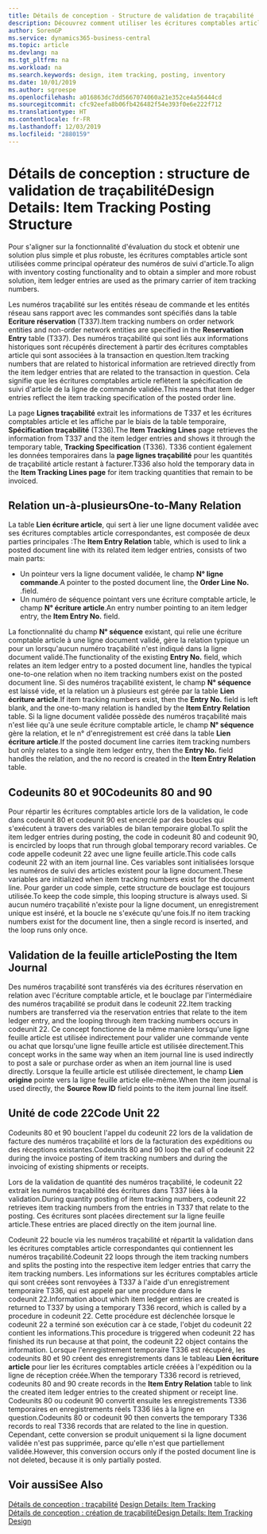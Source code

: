 ```yaml
---
title: Détails de conception - Structure de validation de traçabilité | Microsoft Docs
description: Découvrez comment utiliser les écritures comptables article comme principal opérateur des numéros traçabilité.
author: SorenGP
ms.service: dynamics365-business-central
ms.topic: article
ms.devlang: na
ms.tgt_pltfrm: na
ms.workload: na
ms.search.keywords: design, item tracking, posting, inventory
ms.date: 10/01/2019
ms.author: sgroespe
ms.openlocfilehash: a016863dc7dd5667074060a21e352ce4a56444cd
ms.sourcegitcommit: cfc92eefa8b06fb426482f54e393f0e6e222f712
ms.translationtype: HT
ms.contentlocale: fr-FR
ms.lasthandoff: 12/03/2019
ms.locfileid: "2880159"
---
```

# <a name="design-details-item-tracking-posting-structure"></a><span data-ttu-id="4167a-103">Détails de conception : structure de validation de traçabilité</span><span class="sxs-lookup"><span data-stu-id="4167a-103">Design Details: Item Tracking Posting Structure</span></span>
<span data-ttu-id="4167a-104">Pour s'aligner sur la fonctionnalité d'évaluation du stock et obtenir une solution plus simple et plus robuste, les écritures comptables article sont utilisées comme principal opérateur des numéros de suivi d'article.</span><span class="sxs-lookup"><span data-stu-id="4167a-104">To align with inventory costing functionality and to obtain a simpler and more robust solution, item ledger entries are used as the primary carrier of item tracking numbers.</span></span>  
  
<span data-ttu-id="4167a-105">Les numéros traçabilité sur les entités réseau de commande et les entités réseau sans rapport avec les commandes sont spécifiés dans la table **Ecriture réservation** (T337).</span><span class="sxs-lookup"><span data-stu-id="4167a-105">Item tracking numbers on order network entities and non-order network entities are specified in the **Reservation Entry** table (T337).</span></span> <span data-ttu-id="4167a-106">Des numéros traçabilité qui sont liés aux informations historiques sont récupérés directement à partir des écritures comptables article qui sont associées à la transaction en question.</span><span class="sxs-lookup"><span data-stu-id="4167a-106">Item tracking numbers that are related to historical information are retrieved directly from the item ledger entries that are related to the transaction in question.</span></span> <span data-ttu-id="4167a-107">Cela signifie que les écritures comptables article reflètent la spécification de suivi d'article de la ligne de commande validée.</span><span class="sxs-lookup"><span data-stu-id="4167a-107">This means that item ledger entries reflect the item tracking specification of the posted order line.</span></span>  
  
<span data-ttu-id="4167a-108">La page **Lignes traçabilité** extrait les informations de T337 et les écritures comptables article et les affiche par le biais de la table temporaire, **Spécification traçabilité** (T336).</span><span class="sxs-lookup"><span data-stu-id="4167a-108">The **Item Tracking Lines** page retrieves the information from T337 and the item ledger entries and shows it through the temporary table, **Tracking Specification** (T336).</span></span> <span data-ttu-id="4167a-109">T336 contient également les données temporaires dans la **page lignes traçabilité** pour les quantités de traçabilité article restant à facturer.</span><span class="sxs-lookup"><span data-stu-id="4167a-109">T336 also hold the temporary data in the **Item Tracking Lines page** for item tracking quantities that remain to be invoiced.</span></span>  
  
## <a name="one-to-many-relation"></a><span data-ttu-id="4167a-110">Relation un-à-plusieurs</span><span class="sxs-lookup"><span data-stu-id="4167a-110">One-to-Many Relation</span></span>  
<span data-ttu-id="4167a-111">La table **Lien écriture article**, qui sert à lier une ligne document validée avec ses écritures comptables article correspondantes, est composée de deux parties principales :</span><span class="sxs-lookup"><span data-stu-id="4167a-111">The **Item Entry Relation** table, which is used to link a posted document line with its related item ledger entries, consists of two main parts:</span></span>  
  
* <span data-ttu-id="4167a-112">Un pointeur vers la ligne document validée, le champ **N° ligne commande**.</span><span class="sxs-lookup"><span data-stu-id="4167a-112">A pointer to the posted document line, the **Order Line No.**</span></span> <span data-ttu-id="4167a-113">.</span><span class="sxs-lookup"><span data-stu-id="4167a-113">field.</span></span>  
* <span data-ttu-id="4167a-114">Un numéro de séquence pointant vers une écriture comptable article, le champ **N° écriture article**.</span><span class="sxs-lookup"><span data-stu-id="4167a-114">An entry number pointing to an item ledger entry, the **Item Entry No.** field.</span></span>  
  
<span data-ttu-id="4167a-115">La fonctionnalité du champ **N° séquence** existant, qui relie une écriture comptable article à une ligne document validé, gère la relation typique un pour un lorsqu'aucun numéro traçabilité n'est indiqué dans la ligne document validé.</span><span class="sxs-lookup"><span data-stu-id="4167a-115">The functionality of the existing **Entry No.** field, which relates an item ledger entry to a posted document line, handles the typical one-to-one relation when no item tracking numbers exist on the posted document line.</span></span> <span data-ttu-id="4167a-116">Si des numéros traçabilité existent, le champ **N° séquence** est laissé vide, et la relation un à plusieurs est gérée par la table **Lien écriture article**.</span><span class="sxs-lookup"><span data-stu-id="4167a-116">If item tracking numbers exist, then the **Entry No.** field is left blank, and the one-to-many relation is handled by the **Item Entry Relation** table.</span></span> <span data-ttu-id="4167a-117">Si la ligne document validée possède des numéros traçabilité mais n'est liée qu'à une seule écriture comptable article, le champ **N° séquence** gère la relation, et le n° d'enregistrement est créé dans la table **Lien écriture article**.</span><span class="sxs-lookup"><span data-stu-id="4167a-117">If the posted document line carries item tracking numbers but only relates to a single item ledger entry, then the **Entry No.** field handles the relation, and the no record is created in the **Item Entry Relation** table.</span></span>  
  
## <a name="codeunits-80-and-90"></a><span data-ttu-id="4167a-118">Codeunits 80 et 90</span><span class="sxs-lookup"><span data-stu-id="4167a-118">Codeunits 80 and 90</span></span>  
<span data-ttu-id="4167a-119">Pour répartir les écritures comptables article lors de la validation, le code dans codeunit 80 et codeunit 90 est encerclé par des boucles qui s'exécutent à travers des variables de bilan temporaire global.</span><span class="sxs-lookup"><span data-stu-id="4167a-119">To split the item ledger entries during posting, the code in codeunit 80 and codeunit 90, is encircled by loops that run through global temporary record variables.</span></span> <span data-ttu-id="4167a-120">Ce code appelle codeunit 22 avec une ligne feuille article.</span><span class="sxs-lookup"><span data-stu-id="4167a-120">This code calls codeunit 22 with an item journal line.</span></span> <span data-ttu-id="4167a-121">Ces variables sont initialisées lorsque les numéros de suivi des articles existent pour la ligne document.</span><span class="sxs-lookup"><span data-stu-id="4167a-121">These variables are initialized when item tracking numbers exist for the document line.</span></span> <span data-ttu-id="4167a-122">Pour garder un code simple, cette structure de bouclage est toujours utilisée.</span><span class="sxs-lookup"><span data-stu-id="4167a-122">To keep the code simple, this looping structure is always used.</span></span> <span data-ttu-id="4167a-123">Si aucun numéro traçabilité n'existe pour la ligne document, un enregistrement unique est inséré, et la boucle ne s'exécute qu'une fois.</span><span class="sxs-lookup"><span data-stu-id="4167a-123">If no item tracking numbers exist for the document line, then a single record is inserted, and the loop runs only once.</span></span>  
  
## <a name="posting-the-item-journal"></a><span data-ttu-id="4167a-124">Validation de la feuille article</span><span class="sxs-lookup"><span data-stu-id="4167a-124">Posting the Item Journal</span></span>  
<span data-ttu-id="4167a-125">Des numéros traçabilité sont transférés via des écritures réservation en relation avec l'écriture comptable article, et le bouclage par l'intermédiaire des numéros traçabilité se produit dans le codeunit 22.</span><span class="sxs-lookup"><span data-stu-id="4167a-125">Item tracking numbers are transferred via the reservation entries that relate to the item ledger entry, and the looping through item tracking numbers occurs in codeunit 22.</span></span> <span data-ttu-id="4167a-126">Ce concept fonctionne de la même manière lorsqu'une ligne feuille article est utilisée indirectement pour valider une commande vente ou achat que lorsqu'une ligne feuille article est utilisée directement.</span><span class="sxs-lookup"><span data-stu-id="4167a-126">This concept works in the same way when an item journal line is used indirectly to post a sale or purchase order as when an item journal line is used directly.</span></span> <span data-ttu-id="4167a-127">Lorsque la feuille article est utilisée directement, le champ **Lien origine** pointe vers la ligne feuille article elle-même.</span><span class="sxs-lookup"><span data-stu-id="4167a-127">When the item journal is used directly, the **Source Row ID** field points to the item journal line itself.</span></span>  
  
## <a name="code-unit-22"></a><span data-ttu-id="4167a-128">Unité de code 22</span><span class="sxs-lookup"><span data-stu-id="4167a-128">Code Unit 22</span></span>  
<span data-ttu-id="4167a-129">Codeunits 80 et 90 bouclent l'appel du codeunit 22 lors de la validation de facture des numéros traçabilité et lors de la facturation des expéditions ou des réceptions existantes.</span><span class="sxs-lookup"><span data-stu-id="4167a-129">Codeunits 80 and 90 loop the call of codeunit 22 during the invoice posting of item tracking numbers and during the invoicing of existing shipments or receipts.</span></span>  
  
<span data-ttu-id="4167a-130">Lors de la validation de quantité des numéros traçabilité, le codeunit 22 extrait les numéros traçabilité des écritures dans T337 liées à la validation.</span><span class="sxs-lookup"><span data-stu-id="4167a-130">During quantity posting of item tracking numbers, codeunit 22 retrieves item tracking numbers from the entries in T337 that relate to the posting.</span></span> <span data-ttu-id="4167a-131">Ces écritures sont placées directement sur la ligne feuille article.</span><span class="sxs-lookup"><span data-stu-id="4167a-131">These entries are placed directly on the item journal line.</span></span>  
  
<span data-ttu-id="4167a-132">Codeunit 22 boucle via les numéros traçabilité et répartit la validation dans les écritures comptables article correspondantes qui contiennent les numéros traçabilité.</span><span class="sxs-lookup"><span data-stu-id="4167a-132">Codeunit 22 loops through the item tracking numbers and splits the posting into the respective item ledger entries that carry the item tracking numbers.</span></span> <span data-ttu-id="4167a-133">Les informations sur les écritures comptables article qui sont créées sont renvoyées à T337 à l'aide d'un enregistrement temporaire T336, qui est appelé par une procédure dans le codeunit 22.</span><span class="sxs-lookup"><span data-stu-id="4167a-133">Information about which item ledger entries are created is returned to T337 by using a temporary T336 record, which is called by a procedure in codeunit 22.</span></span> <span data-ttu-id="4167a-134">Cette procédure est déclenchée lorsque le codeunit 22 a terminé son exécution car à ce stade, l'objet du codeunit 22 contient les informations.</span><span class="sxs-lookup"><span data-stu-id="4167a-134">This procedure is triggered when codeunit 22 has finished its run because at that point, the codeunit 22 object contains the information.</span></span> <span data-ttu-id="4167a-135">Lorsque l'enregistrement temporaire T336 est récupéré, les codeunits 80 et 90 créent des enregistrements dans le tableau **Lien écriture article** pour lier les écritures comptables article créées à l'expédition ou la ligne de réception créée.</span><span class="sxs-lookup"><span data-stu-id="4167a-135">When the temporary T336 record is retrieved, codeunits 80 and 90 create records in the **Item Entry Relation** table to link the created item ledger entries to the created shipment or receipt line.</span></span> <span data-ttu-id="4167a-136">Codeunits 80 ou codeunit 90 convertit ensuite les enregistrements T336 temporaires en enregistrements réels T336 liés à la ligne en question.</span><span class="sxs-lookup"><span data-stu-id="4167a-136">Codeunits 80 or codeunit 90 then converts the temporary T336 records to real T336 records that are related to the line in question.</span></span> <span data-ttu-id="4167a-137">Cependant, cette conversion se produit uniquement si la ligne document validée n'est pas supprimée, parce qu'elle n'est que partiellement validée.</span><span class="sxs-lookup"><span data-stu-id="4167a-137">However, this conversion occurs only if the posted document line is not deleted, because it is only partially posted.</span></span>  
  
## <a name="see-also"></a><span data-ttu-id="4167a-138">Voir aussi</span><span class="sxs-lookup"><span data-stu-id="4167a-138">See Also</span></span>  
<span data-ttu-id="4167a-139">[Détails de conception : traçabilité](design-details-item-tracking.md) </span><span class="sxs-lookup"><span data-stu-id="4167a-139">[Design Details: Item Tracking](design-details-item-tracking.md) </span></span>  
[<span data-ttu-id="4167a-140">Détails de conception : création de traçabilité</span><span class="sxs-lookup"><span data-stu-id="4167a-140">Design Details: Item Tracking Design</span></span>](design-details-item-tracking-design.md)